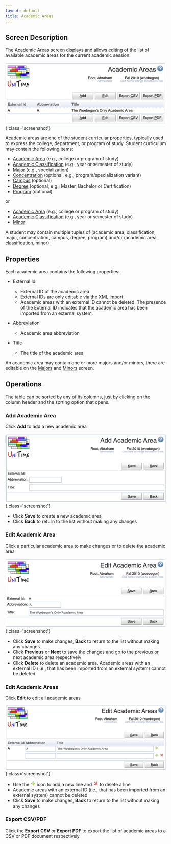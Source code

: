 ```yaml
---
layout: default
title: Academic Areas
---
```


## Screen Description

The Academic Areas screen displays and allows editing of the list of available academic areas for the current academic session.

![Academic Areas](images/academic-areas-1.png){:class='screenshot'}

Academic areas are one of the student curricular properties, typically used to express the college, department, or program of study. Student curriculum may contain the following items:
* [Academic Area](academic-areas) (e.g., college or program of study)
* [Academic Classification](academic-classifications) (e.g., year or semester of study)
* [Major](majors) (e.g., specialization)
* [Concentration](concentrations) (optional, e.g., program/specialization variant)
* [Campus](campuses) (optional)
* [Degree](degrees) (optional, e.g., Master, Bachelor or Certification)
* [Program](programs) (optional)

or

* [Academic Area](academic-areas) (e.g., college or program of study)
* [Academic Classification](academic-classifications) (e.g., year or semester of study)
* [Minor](minors)

A student may contain multiple tuples of (academic area, classification, major, concentration, campus, degree, program) and/or (academic area, classification, minor).

## Properties

Each academic area contains the following properties:

* External Id
	* External ID of the academic area
	* External IDs are only editable via the [XML import](https://www.unitime.org/uct_interfaces.php)
	* Academic areas with an external ID cannot be deleted. The presence of the External ID indicates that the academic area has been imported from an external system.

* Abbreviation
	* Academic area abbreviation

* Title
	* The title of the academic area

An academic area may contain one or more majors and/or minors, there are editable on the [Majors](majors) and [Minors](minors) screen.

## Operations

The table can be sorted by any of its columns, just by clicking on the column header and the sorting option that opens.

### Add Academic Area
Click **Add** to add a new academic area

![Academic Areas](images/academic-areas-2.png){:class='screenshot'}

* Click **Save** to create a new academic area
* Click **Back** to return to the list without making any changes

### Edit Academic Area
Click a particular academic area to make changes or to delete the academic area

![Academic Areas](images/academic-areas-3.png){:class='screenshot'}

* Click **Save** to make changes, **Back** to return to the list without making any changes
* Click **Previous** or **Next** to save the changes and go to the previous or next academic area respectively
* Click **Delete** to delete an academic area. Academic areas with an external ID (i.e., that has been imported from an external system) cannot be deleted.

### Edit Academic Areas
Click **Edit** to edit all academic areas

![Academic Areas](images/academic-areas-4.png){:class='screenshot'}

* Use the ![Add](images/icon-add.png) icon to add a new line and ![Delete](images/icon-delete.png) to delete a line
* Academic areas with an external ID (i.e., that has been imported from an external system) cannot be deleted
* Click **Save** to make changes, **Back** to return to the list without making any changes

### Export CSV/PDF
Click the **Export CSV** or **Export PDF** to export the list of academic areas to a CSV or PDF document respectively